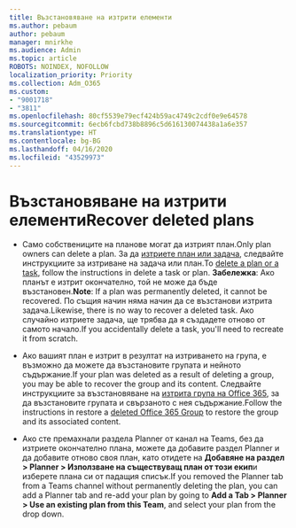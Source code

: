 ```yaml
---
title: Възстановяване на изтрити елементи
ms.author: pebaum
author: pebaum
manager: mnirkhe
ms.audience: Admin
ms.topic: article
ROBOTS: NOINDEX, NOFOLLOW
localization_priority: Priority
ms.collection: Adm_O365
ms.custom:
- "9001718"
- "3811"
ms.openlocfilehash: 80cf5539e79ecf424b59ac4749c2cdf0e9e64578
ms.sourcegitcommit: 6ecb6fcbd738b8896c5d616130074438a1a6e357
ms.translationtype: HT
ms.contentlocale: bg-BG
ms.lasthandoff: 04/16/2020
ms.locfileid: "43529973"
---
```

# <a name="recover-deleted-plans"></a><span data-ttu-id="84051-102">Възстановяване на изтрити елементи</span><span class="sxs-lookup"><span data-stu-id="84051-102">Recover deleted plans</span></span>

- <span data-ttu-id="84051-103">Само собствениците на планове могат да изтрият план.</span><span class="sxs-lookup"><span data-stu-id="84051-103">Only plan owners can delete a plan.</span></span> <span data-ttu-id="84051-104">За да [изтриете план или задача](https://support.microsoft.com/bg-BG/office/delete-a-task-or-plan-39e10e78-13f0-446d-94cd-9e562648497a.), следвайте инструкциите за изтриване на задача или план.</span><span class="sxs-lookup"><span data-stu-id="84051-104">To [delete a plan or a task](https://support.microsoft.com/bg-BG/office/delete-a-task-or-plan-39e10e78-13f0-446d-94cd-9e562648497a.), follow the instructions in delete a task or plan.</span></span>  <span data-ttu-id="84051-105">**Забележка**: Ако планът е изтрит окончателно, той не може да бъде възстановен.</span><span class="sxs-lookup"><span data-stu-id="84051-105">**Note**: If a plan was permanently deleted, it cannot be recovered.</span></span> <span data-ttu-id="84051-106">По същия начин няма начин да се възстанови изтрита задача.</span><span class="sxs-lookup"><span data-stu-id="84051-106">Likewise, there is no way to recover a deleted task.</span></span> <span data-ttu-id="84051-107">Ако случайно изтриете задача, ще трябва да я създадете отново от самото начало.</span><span class="sxs-lookup"><span data-stu-id="84051-107">If you accidentally delete a task, you'll need to recreate it from scratch.</span></span>

- <span data-ttu-id="84051-108">Ако вашият план е изтрит в резултат на изтриването на група, е възможно да можете да възстановите групата и нейното съдържание.</span><span class="sxs-lookup"><span data-stu-id="84051-108">If your plan was deleted as a result of deleting a group, you may be able to recover the group and its content.</span></span> <span data-ttu-id="84051-109">Следвайте инструкциите за възстановяване на [изтрита група на Office 365](https://docs.microsoft.com/microsoft-365/admin/create-groups/restore-deleted-group?view=o365-worldwide), за да възстановите групата и свързаното с нея съдържание.</span><span class="sxs-lookup"><span data-stu-id="84051-109">Follow the instructions in restore a [deleted Office 365 Group](https://docs.microsoft.com/microsoft-365/admin/create-groups/restore-deleted-group?view=o365-worldwide) to restore the group and its associated content.</span></span>

- <span data-ttu-id="84051-110">Ако сте премахнали раздела Planner от канал на Teams, без да изтриете окончателно плана, можете да добавите раздел Planner и да добавите отново своя план, като отидете на **Добавяне на раздел > Planner > Използване на съществуващ план от този екип**и изберете плана си от падащия списък.</span><span class="sxs-lookup"><span data-stu-id="84051-110">If you removed the Planner tab from a Teams channel without permanently deleting the plan, you can add a Planner tab and re-add your plan by going to **Add a Tab > Planner > Use an existing plan from this Team**, and select your plan from the drop down.</span></span>
